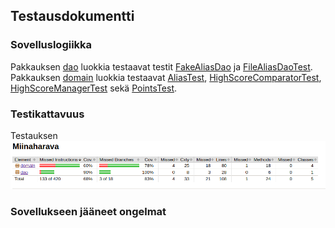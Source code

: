 ## Testausdokumentti

### Sovelluslogiikka

Pakkauksen [dao](https://github.com/ssuihko/ot-harjoitustyo/tree/master/Miinaharava/src/main/java/dao) luokkia testaavat testit [FakeAliasDao](https://github.com/ssuihko/ot-harjoitustyo/blob/master/Miinaharava/src/test/java/dao/FakeAliasDao.java) ja [FileAliasDaoTest](https://github.com/ssuihko/ot-harjoitustyo/blob/master/Miinaharava/src/test/java/dao/FileAliasDaoTest.java). 
Pakkauksen [domain](https://github.com/ssuihko/ot-harjoitustyo/tree/master/Miinaharava/src/main/java/domain) luokkia testaavat  [AliasTest](https://github.com/ssuihko/ot-harjoitustyo/blob/master/Miinaharava/src/test/java/domain/AliasTest.java), [HighScoreComparatorTest](https://github.com/ssuihko/ot-harjoitustyo/blob/master/Miinaharava/src/test/java/domain/HighScoreComparatorTest.java), [HighScoreManagerTest](https://github.com/ssuihko/ot-harjoitustyo/blob/master/Miinaharava/src/test/java/domain/HighScoreManagerTest.java) sekä [PointsTest](https://github.com/ssuihko/ot-harjoitustyo/blob/master/Miinaharava/src/test/java/domain/PointsTest.java). 


### Testikattavuus

Testauksen 
<img src="https://github.com/ssuihko/ot-harjoitustyo/blob/master/dokumentaatio/kuvat/testikat.png">

### Sovellukseen jääneet ongelmat
